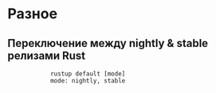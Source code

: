 # Разное

## Переключение между nightly & stable релизами Rust

                rustup default [mode]
                mode: nightly, stable  


